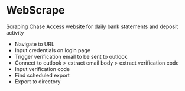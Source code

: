# WebScrape
Scraping Chase Access website for daily bank statements and deposit activity

- Navigate to URL
- Input credentials on login page
- Trigger verification email to be sent to outlook
- Connect to outlook > extract email body > extract verification code
- Input verification code
- Find scheduled export
- Export to directory
